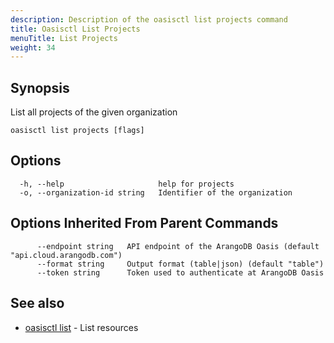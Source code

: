```yaml
---
description: Description of the oasisctl list projects command
title: Oasisctl List Projects
menuTitle: List Projects
weight: 34
---
```

## Synopsis
List all projects of the given organization

```
oasisctl list projects [flags]
```

## Options
```
  -h, --help                     help for projects
  -o, --organization-id string   Identifier of the organization
```

## Options Inherited From Parent Commands
```
      --endpoint string   API endpoint of the ArangoDB Oasis (default "api.cloud.arangodb.com")
      --format string     Output format (table|json) (default "table")
      --token string      Token used to authenticate at ArangoDB Oasis
```

## See also
* [oasisctl list](_index.md)	 - List resources

